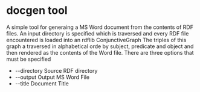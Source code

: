 # docgen tool

A simple tool for generaing a MS Word document from the contents of 
RDF files.  An input directory is specified which is traversed and every RDF file encountered is loaded into an rdflib 
ConjunctiveGraph  The triples of this graph a traversed in alphabetical orde by subject, predicate and object and then 
rendered as the contents of the Word file.  There are three options that must be specified

* --directory Source RDF directory
* --output Output MS Word File
* --title Document Title